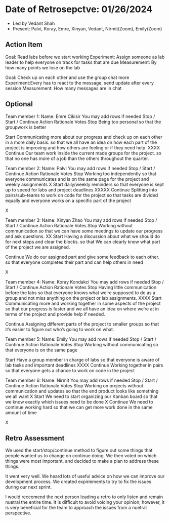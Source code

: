 # Date of Retrosepctve: 01/26/2024

* Led by Vedant Shah
* Present: Palvi, Koray, Emre, Xinyan, Vedant, Nirmit(Zoom), Emily(Zoom)

## Action Item
Goal: Read labs before we start working
Experiment: Assign someone as lab leader to help everyone on track for tasks that are due
Measurement: By how many points we lose on the lab

Goal: Check up on each other and use the group chat more
Experiment:Every has to react to the message, send update after every session
Measurement: How many messages are in chat

## Optional
Team member 1:  Name: Emre Cikisir
You may add rows if needed
Stop / Start / Continue
Action
Rationale
Votes
Stop
Being too personal
so that the groupwork is better


Start
Communicating more about our progress and check up on each other in a more daily basis.
so that we all have an idea on how each part of the project is improving and how others are feeling or if they need help.
XXXX
Continue
Our team work inside the current made groups for the project.
so that no one has more of a job than the others throughout the quarter.





Team member 2:  Name: Palvi
You may add rows if needed
Stop / Start / Continue
Action
Rationale
Votes
Stop
Working too independently 
so that everyone communicates and is on the same page for the project and weekly assignments
X
Start
daily/weekly reminders 
so that everyone is kept up to speed for labs and project deadlines
XXXXX
Continue
Splitting into pairs/sub-teams to work on code for the project
so that tasks are divided equally and everyone works on a specific part of the project

X



Team member 3:  Name: Xinyan Zhao
You may add rows if needed
Stop / Start / Continue
Action
Rationale
Votes
Stop
Working without communication
so that we can have some meetings to update our progress and ask questions.
XX
Start
Having a discussion about what we should do for next steps and clear the blocks.
so that 
We can clearly know what part of the project we are assigned.


Continue
We do our assigned part and give some feedback to each other.
so that everyone completes their part and can help others in need

X



Team member 4:  Name: Koray Kondakci
You may add rows if needed
Stop / Start / Continue
Action
Rationale
Votes
Stop
Having little communication before the labs
so that everyone knows what we’re supposed to do as a group and not miss anything on the project or lab assignments.
XXXX
Start
Communicating more and working together in some aspects of the project 
so that our progress is faster and we all have an idea on where we’re at in terms of the project and provide help if needed.


Continue
Assigning different parts of the project to smaller groups 
so that it’s easier to figure out who’s going to work on what.





Team member 5:  Name: Emily
You may add rows if needed
Stop / Start / Continue
Action
Rationale
Votes
Stop
Working without communicating 
so that everyone is on the same page


Start
Have a group member in charge of labs
so that everyone is aware of lab tasks and important deadlines
XXXX
Continue
Working together in pairs 
so that everyone gets a chance to work on code in the project






Team member 6:  Name: Nirmit
You may add rows if needed
Stop / Start / Continue
Action
Rationale
Votes
Stop
Working on projects without communication and updates
so that the end product looks like something we all want
X
Start
We need to start organizing our Kanban board 
so that we know exactly which issues need to be done
X
Continue
We need to continue working hard
so that we can get more work done in the same amount of time

X


## Retro Assessment
We used the start/stop/continue method to figure out some things that people wanted us to change on continue doing. We then voted on which things were most important, and decided to make a plan to address these things.

It went very well. We heard lots of useful advice on how we can improve our development process. We created expiriements to try to fix the issues during our next sprint.

I would reccomend the next person leading a retro to only listen and remain nuetral the entire time. It is difficult to avoid voicing your opinion; however, it is very beneficial for the team to approach the issues from a nuetral perspective.
